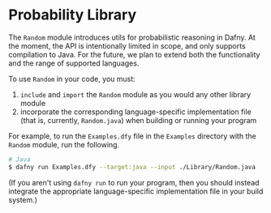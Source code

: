 # Probability Library

The `Random` module introduces utils for probabilistic reasoning in Dafny. At the moment, the API is intentionally limited in scope, and only supports compilation to Java. For the future, we plan to extend both the functionality and the range of supported languages.

To use `Random` in your code, you must:

1. `include` and `import` the `Random` module as you would any other library module
2. incorporate the corresponding language-specific implementation file (that is, currently, `Random.java`) when building or running your program

For example, to run the `Examples.dfy` file in the `Examples` directory with the `Random` module, run the following.

```bash
# Java
$ dafny run Examples.dfy --target:java --input ./Library/Random.java
```

(If you aren't using `dafny run` to run your program,
then you should instead integrate the appropriate language-specific implementation file in your build system.)
